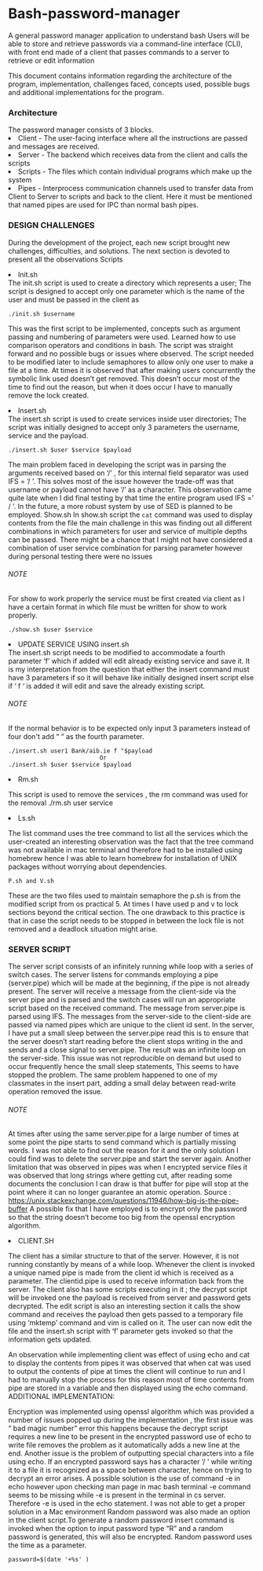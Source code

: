 # Bash-password-manager
A general password manager application to understand bash
Users will be able to store and retrieve passwords via a command-line interface (CLI), with front end made of a client that passes commands to a server to retrieve or edit information

This document contains information regarding the architecture of the program, implementation, challenges faced, concepts used, possible bugs and additional implementations for the program.

<h3>Architecture</h3>
The password manager consists of 3 blocks.
<li>
  Client - The user-facing interface where all the instructions are passed and messages are received.</li>
<li> Server - The backend which receives data from the client and calls the scripts</li>
<li> Scripts - The files which contain individual programs which make up the system</li>
<li> Pipes - Interprocess communication channels used to transfer data from Client to Server to scripts and back to the client. Here it must be mentioned that named pipes are used for IPC than normal bash pipes.</li>


<h3>DESIGN CHALLENGES</h3> 

During the development of the project, each new script brought new challenges, difficulties, and solutions. The next section is devoted to present all the observations
Scripts
<li>Init.sh</li>
The init.sh script is used to create a directory which represents a user; The script is designed to accept only one parameter which is the name of the user and must be passed in the client as 

    ./init.sh $username 
                
This was the first script to be implemented, concepts such as argument passing and numbering of parameters were used. Learned how to use comparison operators and conditions in bash. The script was straight forward and no possible bugs or issues where observed. The script needed to be modified later to include semaphores to allow only one user to make a file at a time. At times it is observed that after making users concurrently the symbolic link used doesn’t get removed. This doesn’t occur most of the time to find out the reason, but when it does occur I have to manually remove the lock created.

<li>Insert.sh</li>
The insert.sh script is used to create services inside user directories; The script was initially designed to accept only 3 parameters the username, service and the payload.

    ./insert.sh $user $service $payload
      
The main problem faced in developing the script was in parsing the arguments received based on ‘/’ , for this internal field separator was used IFS = ’/ ’. This solves most of the issue however the trade-off was that username or payload cannot have ‘/’ as a character. This observation came quite late when I did final testing by that time the entire program used IFS =’ / ‘. In the future, a more robust system by use of SED is planned to be employed. 
Show.sh
In show.sh script the `cat` command was used to display contents from the file the main challenge in this was finding out all different combinations in which parameters for user and service of multiple depths can be passed. 
There might be a chance that I might not have considered a combination of user service combination for parsing parameter however during personal testing there were no issues
<h6>NOTE</h6>
   For show to work properly the service must be first created via client as I have a certain format in which file must be written for show to work properly.		
			
    ./show.sh $user $service

<li>UPDATE SERVICE USING insert.sh</li>
The insert.sh script needs to be modified to accommodate a fourth parameter ‘f’ which if added will edit already existing service and save it. It is my interpretation from the question that either the insert command must have 3 parameters if so it will behave like initially designed insert script else if ‘ f ‘ is added it will edit and save the already existing script. 


<h6>NOTE</h6>

If the normal behavior is to be expected only input 3 parameters instead of four don't add “ ” as the fourth parameter.
                                       
    ./insert.sh user1 Bank/aib.ie f "$payload
						      Or
    ./insert.sh $user $service $payload
    
<li>Rm.sh</li>

This script is used to remove the services , the rm command was used for the removal
		./rm.sh user service
    
<li>Ls.sh</li>

The list command uses the tree command to list all the services which the user-created an interesting observation was the fact that the tree command was not available in mac terminal and therefore had to be installed using homebrew hence I was able to learn homebrew for installation of UNIX packages without worrying about dependencies.

    P.sh and V.sh
    
These are the two files used to maintain semaphore the p.sh is from the modified script from os practical 5. At times I have used p and v to lock sections beyond the critical section. The one drawback to this practice is that in case the script needs to be stopped in between the lock file is not removed and a deadlock situation might arise. 

<h3>SERVER SCRIPT</h3>

The server script consists of an infinitely running while loop with a series of switch cases. The server listens for commands employing a pipe (server.pipe) which will be made at the beginning, if the pipe is not already present. The server will receive a message from the client-side via the server pipe and is parsed and the switch cases will run an appropriate script based on the received command. The message from server.pipe is parsed using IFS. The messages from the server-side to the client-side are passed via named pipes which are unique to the client id sent. In the server, I have put a small sleep between the server.pipe read this is to ensure that the server doesn’t start reading before the client stops writing in the and sends and a close signal to server.pipe. The result was an infinite loop on the server-side. This issue was not reproducible on demand but used to occur frequently hence the small sleep statements, This seems to have stopped the problem. The same problem happened to one of my classmates in the insert part, adding a small delay between read-write operation removed the issue.

<h6>NOTE</h6>

 At times after using the same server.pipe for a large number of times at some point the pipe starts to send command which is partially missing words. I was not able to find out the reason for it and the only solution I could find was to delete the server.pipe and start the server again. Another limitation that was observed in pipes was when I encrypted service files it was observed that long strings where getting cut, after reading some documents the conclusion I can draw is that buffer for pipe will stop at the point where it can no longer guarantee an atomic operation.
Source : https://unix.stackexchange.com/questions/11946/how-big-is-the-pipe-buffer
A possible fix that I have employed is to encrypt only the password so that the string doesn’t become too big from the openssl encryption algorithm.

<li>CLIENT.SH</li>

The client has a similar structure to that of the server. However, it is not running constantly by means of a while loop. Whenever the client is invoked a unique named pipe is made from the client id which is received as a parameter. The clientid.pipe is used to receive information back from the server. 
The client also has some scripts executing in it ; the decrypt script will be invoked one the payload is received from server and password gets decrypted. The edit script is also an interesting section it calls the show command and receives the payload then gets passed to a temporary file using ‘mktemp’ command and vim is called on it. The user can now edit the file and the insert.sh script with ‘f’ parameter gets invoked so that the information gets updated.

An observation while implementing client was effect of using echo and cat to display the contents from pipes it was observed that when cat was used to output the contents of pipe at times the client will continue to run and I had to manually stop the process for this reason most of time contents from pipe are stored in a variable and then displayed using the echo command.
ADDITIONAL IMPLEMENTATION:

Encryption was implemented using openssl algorithm which was provided a number of issues popped up during the implementation , the first issue was “ bad magic number” error this happens because the decrypt script requires a new line to be present in the encrypted password use of echo to write file removes the problem as it automatically adds a new line at the end. Another issue is the problem of outputting special characters into a file using echo. If an encrypted password says has a character ‘/ ’ while writing it to a file it is recognized as a space between character, hence on trying to decrypt an error arises. A possible solution is the use of command -e in echo however upon checking man page in mac bash terminal -e command seems to be missing while -e is present in the terminal in cs server. Therefore -e is used in the echo statement. I was not able to get a proper solution in a Mac environment
Random password was also made an option in the client script.To generate a random password insert command is invoked when the option to input password type “R” and a random password is generated, this will also be encrypted. Random password uses the time as a parameter.

    password=$(date '+%s' )
